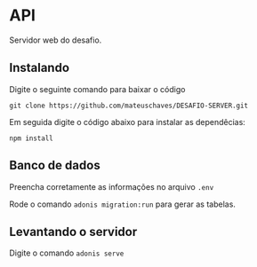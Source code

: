 # API
Servidor web do desafio.

## Instalando

Digite o seguinte comando para baixar o código
```
git clone https://github.com/mateuschaves/DESAFIO-SERVER.git
```

Em seguida digite o código abaixo para instalar as dependêcias:
```
npm install
```

## Banco de dados

Preencha corretamente as informações no arquivo ```.env```

Rode o comando ```adonis migration:run``` para gerar as tabelas.

## Levantando o servidor

Digite o comando ```adonis serve```

